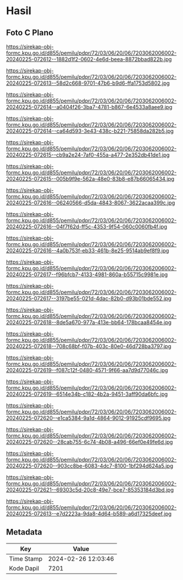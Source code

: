 # Hasil

## Foto C Plano

https://sirekap-obj-formc.kpu.go.id/d855/pemilu/pdpr/72/03/06/20/06/7203062006002-20240225-072612--1882d1f2-0602-4e6d-beea-8872bbad822b.jpg

https://sirekap-obj-formc.kpu.go.id/d855/pemilu/pdpr/72/03/06/20/06/7203062006002-20240225-072613--58d2c668-9701-47b6-b9d6-ffa1753d5802.jpg

https://sirekap-obj-formc.kpu.go.id/d855/pemilu/pdpr/72/03/06/20/06/7203062006002-20240225-072614--a0404f26-3ba7-4781-b867-6e4533a8aee9.jpg

https://sirekap-obj-formc.kpu.go.id/d855/pemilu/pdpr/72/03/06/20/06/7203062006002-20240225-072614--ca64d593-3e43-438c-b221-75858da282b5.jpg

https://sirekap-obj-formc.kpu.go.id/d855/pemilu/pdpr/72/03/06/20/06/7203062006002-20240225-072615--cb9a2e24-7af0-455a-a477-2e352db41de1.jpg

https://sirekap-obj-formc.kpu.go.id/d855/pemilu/pdpr/72/03/06/20/06/7203062006002-20240225-072615--005b9f9e-562a-48e0-83b8-e87b66065434.jpg

https://sirekap-obj-formc.kpu.go.id/d855/pemilu/pdpr/72/03/06/20/06/7203062006002-20240225-072616--06240566-d5da-4843-8067-3622acaa399c.jpg

https://sirekap-obj-formc.kpu.go.id/d855/pemilu/pdpr/72/03/06/20/06/7203062006002-20240225-072616--04f7f62d-ff5c-4353-9f54-060c0060fb4f.jpg

https://sirekap-obj-formc.kpu.go.id/d855/pemilu/pdpr/72/03/06/20/06/7203062006002-20240225-072616--4a0b753f-eb33-461b-8e25-9514ab9ef8f9.jpg

https://sirekap-obj-formc.kpu.go.id/d855/pemilu/pdpr/72/03/06/20/06/7203062006002-20240225-072617--f96bfcb7-4133-4981-860a-b55715c9981e.jpg

https://sirekap-obj-formc.kpu.go.id/d855/pemilu/pdpr/72/03/06/20/06/7203062006002-20240225-072617--3197be55-021d-4dac-82b0-d93b01bde552.jpg

https://sirekap-obj-formc.kpu.go.id/d855/pemilu/pdpr/72/03/06/20/06/7203062006002-20240225-072618--8de5a670-977a-413e-bb64-178bcaa8454e.jpg

https://sirekap-obj-formc.kpu.go.id/d855/pemilu/pdpr/72/03/06/20/06/7203062006002-20240225-072618--708c68bf-f07b-403c-80e0-46d728ba3797.jpg

https://sirekap-obj-formc.kpu.go.id/d855/pemilu/pdpr/72/03/06/20/06/7203062006002-20240225-072619--f087c12f-0480-4571-9f66-aa7d9d77046c.jpg

https://sirekap-obj-formc.kpu.go.id/d855/pemilu/pdpr/72/03/06/20/06/7203062006002-20240225-072619--6514e34b-c182-4b2a-9451-3aff90da6bfc.jpg

https://sirekap-obj-formc.kpu.go.id/d855/pemilu/pdpr/72/03/06/20/06/7203062006002-20240225-072620--e1ca5384-9a1d-4864-9012-91925cdf9695.jpg

https://sirekap-obj-formc.kpu.go.id/d855/pemilu/pdpr/72/03/06/20/06/7203062006002-20240225-072620--28cab755-6c74-4b08-a496-66ef0e49fe6d.jpg

https://sirekap-obj-formc.kpu.go.id/d855/pemilu/pdpr/72/03/06/20/06/7203062006002-20240225-072620--903cc8be-6083-4dc7-8100-1bf294d624a5.jpg

https://sirekap-obj-formc.kpu.go.id/d855/pemilu/pdpr/72/03/06/20/06/7203062006002-20240225-072621--69303c5d-20c8-49e7-bce7-85353184d3bd.jpg

https://sirekap-obj-formc.kpu.go.id/d855/pemilu/pdpr/72/03/06/20/06/7203062006002-20240225-072613--e7d2223a-9da8-4d64-b589-a6d17325deef.jpg


## Metadata

| Key        | Value               |
| ---------- | ------------------- |
| Time Stamp | 2024-02-26 12:03:46 |
| Kode Dapil | 7201                |



